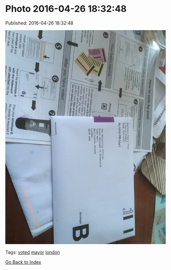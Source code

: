 
# Photo 2016-04-26 18:32:48

Published: 2016-04-26 18:32:48

![](143439595902-0.jpg)

Tags: [voted](tag-voted.md) [mayor](tag-mayor.md) [london](tag-london.md)

[Go Back to Index](index.md)
